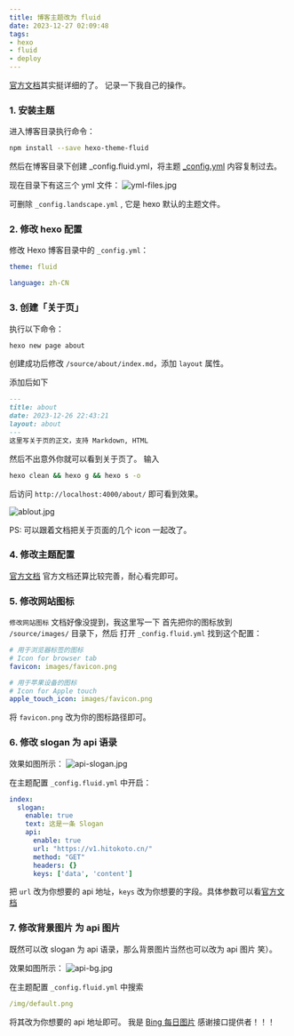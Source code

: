 ```yaml
---
title: 博客主题改为 fluid
date: 2023-12-27 02:09:48
tags:
- hexo
- fluid
- deploy
---
```


[官方文档](https://hexo.fluid-dev.com/docs/start)其实挺详细的了。
记录一下我自己的操作。

### 1. 安装主题
进入博客目录执行命令：
```bash
npm install --save hexo-theme-fluid
```
然后在博客目录下创建 _config.fluid.yml，将主题 [_config.yml](https://github.com/fluid-dev/hexo-theme-fluid/blob/master/_config.yml) 内容复制过去。

现在目录下有这三个 yml 文件：
![yml-files.jpg](/images/Modify-theme/yml-files.jpg)

可删除 `_config.landscape.yml` , 它是 hexo 默认的主题文件。

### 2. 修改 hexo 配置

修改 Hexo 博客目录中的 `_config.yml`：
```yml
theme: fluid

language: zh-CN
```

### 3. 创建「关于页」

执行以下命令：
```bash
hexo new page about
```

创建成功后修改 `/source/about/index.md`，添加 `layout` 属性。

添加后如下

```md
---
title: about
date: 2023-12-26 22:43:21
layout: about
---
这里写关于页的正文，支持 Markdown, HTML
```
然后不出意外你就可以看到关于页了。
输入
```bash
hexo clean && hexo g && hexo s -o
```

后访问 `http://localhost:4000/about/` 即可看到效果。

![ablout.jpg](/images/Modify-theme/about.jpg)

PS: 可以跟着文档把关于页面的几个 icon 一起改了。

### 4. 修改主题配置

[官方文档](https://hexo.fluid-dev.com/docs/guide/)
官方文档还算比较完善，耐心看完即可。

### 5. 修改网站图标
`修改网站图标` 文档好像没提到，我这里写一下
首先把你的图标放到 `/source/images/` 目录下，然后
打开 `_config.fluid.yml` 找到这个配置：
```yml
# 用于浏览器标签的图标
# Icon for browser tab
favicon: images/favicon.png

# 用于苹果设备的图标
# Icon for Apple touch
apple_touch_icon: images/favicon.png
```
将 `favicon.png` 改为你的图标路径即可。

### 6. 修改 slogan 为 api 语录
效果如图所示：
![api-slogan.jpg](/images/Modify-theme/api-slogan.jpg)

在主题配置 `_config.fluid.yml` 中开启：
```yml
index:
  slogan:
    enable: true
    text: 这是一条 Slogan
    api:
      enable: true
      url: "https://v1.hitokoto.cn/"
      method: "GET"
      headers: {}
      keys: ['data', 'content']
```
把 `url` 改为你想要的 api 地址，`keys` 改为你想要的字段。具体参数可以看[官方文档](https://hexo.fluid-dev.com/docs/guide/#slogan-%E6%89%93%E5%AD%97%E6%9C%BA)

### 7. 修改背景图片 为 api 图片
既然可以改 slogan 为 api 语录，那么背景图片当然也可以改为 api 图片 笑）。

效果如图所示：
![api-bg.jpg](/images/Modify-theme/api-bg.jpg)

在主题配置 `_config.fluid.yml` 中搜索
```yml
/img/default.png
```
将其改为你想要的 api 地址即可。
我是 [Bing 每日图片](https://api.vvhan.com/api/bing?size=1920x1080)
感谢接口提供者！！！